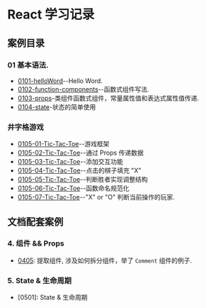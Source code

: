 # React 学习记录

## 案例目录

### 01 基本语法.

+ [0101-helloWord](./src/views/0101-helloWord)--Hello Word.
+ [0102-function-components](./src/views/0102-function-components)--函数式组件写法.
+ [0103-props](./src/views/0103-props)-类组件函数式组件，常量属性值和表达式属性值传递.
+ [0104-state](./src/views/0104-state)-状态的简单使用

### 井字格游戏

+ [0105-01-Tic-Tac-Toe](./src/views/0105-01-Tic-Tac-Toe)--游戏框架
+ [0105-02-Tic-Tac-Toe](./src/views/0105-02-Tic-Tac-Toe)--通过 Props 传递数据
+ [0105-03-Tic-Tac-Toe](./src/views/0105-03-Tic-Tac-Toe)--添加交互功能
+ [0105-04-Tic-Tac-Toe](./src/views/0105-04-Tic-Tac-Toe)--点击的棋子填充 "X"
+ [0105-05-Tic-Tac-Toe](./src/views/0105-05-Tic-Tac-Toe)--判断胜者实现调整结构
+ [0105-06-Tic-Tac-Toe](./src/views/0105-06-Tic-Tac-Toe)--函数命名规范化
+ [0105-07-Tic-Tac-Toe](./src/views/0105-07-Tic-Tac-Toe)--"X" or "O" 判断当前操作的玩家.

## 文档配套案例

### 4. 组件 && Props

+ [0405](./demos/react-docs-guide-0405): 提取组件, 涉及如何拆分组件，举了 `Comment` 组件的例子.

### 5. State & 生命周期

+ [0501]: State & 生命周期